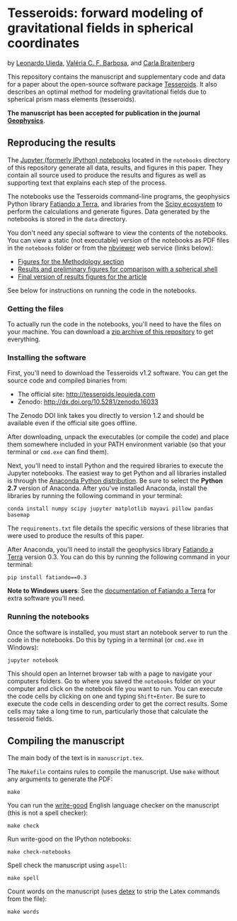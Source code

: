 # Tesseroids: forward modeling of gravitational fields in spherical coordinates

by [Leonardo Uieda](http://www.leouieda.com/),
[Valéria C. F. Barbosa](http://lattes.cnpq.br/0391036221142471),
and
[Carla Braitenberg](http://www.lithoflex.org)

This repository contains the manuscript and supplementary code
and data for a paper about the open-source software package
[Tesseroids](http://tesseroids.leouieda.com).
It also describes an optimal method for modeling gravitational
fields due to spherical prism mass elements (tesseroids).

**The manuscript has been accepted for publication in the journal
[Geophysics](http://library.seg.org/journal/gpysa7)**.

## Reproducing the results

The [Jupyter (formerly IPython) notebooks](http://jupyter.org/) located in the
`notebooks` directory of this repository
generate all data, results, and figures in this paper.
They contain all source used to produce the results and figures as well as
supporting text that explains each step of the process.

The notebooks use the Tesseroids command-line programs,
the geophysics Python library [Fatiando a Terra](http://fatiando.org),
and libraries from the [Scipy ecosystem](http://scipy.org/)
to perform the calculations and generate figures.
Data generated by the notebooks is stored in the `data` directory.

You don't need any special software to view the contents of the notebooks.
You can view a static (not executable) version of the notebooks
as PDF files in the `notebooks` folder
or from the [nbviewer](http://nbviewer.ipython.org/) web service
(links below):

* [Figures for the Methodology section](http://nbviewer.ipython.org/github/pinga-lab/paper-tesseroids/blob/master/notebooks/methods_figures.ipynb)
* [Results and preliminary figures for comparison with a spherical shell](http://nbviewer.ipython.org/github/pinga-lab/paper-tesseroids/blob/master/notebooks/tesseroid_vs_spherical_shell.ipynb)
* [Final version of results figures for the article](http://nbviewer.ipython.org/github/pinga-lab/paper-tesseroids/blob/master/notebooks/results-figures.ipynb)

See below for instructions on running the code in the notebooks.

### Getting the files

To actually run the code in the notebooks,
you'll need to have the files on your machine.
You can download a
[zip archive of this repository](https://github.com/pinga-lab/paper-tesseroids/archive/master.zip)
to get everything.

### Installing the software

First, you'll need to download the Tesseroids v1.2 software.
You can get the source code and compiled binaries from:

* The official site: http://tesseroids.leouieda.com
* Zenodo: http://dx.doi.org/10.5281/zenodo.16033

The Zenodo DOI link takes you directly to version 1.2
and should be available even if the official site
goes offline.

After downloading, unpack the executables
(or compile the code) and place them
somewhere included in your PATH environment variable
(so that your terminal or `cmd.exe` can find them).

Next, you'll need to install Python and the required libraries
to execute the Jupyter notebooks.
The easiest way to get Python and all libraries installed
is through the
[Anaconda Python distribution](http://continuum.io/downloads).
Be sure to select the **Python 2.7** version of Anaconda.
After you've installed Anaconda,
install the libraries by running the following command
in your terminal:

    conda install numpy scipy jupyter matplotlib mayavi pillow pandas basemap

The `requirements.txt` file details the specific versions of these libraries
that were used to produce the results of this paper.

After Anaconda, you'll need to install the geophysics library
[Fatiando a Terra](http://www.fatiando.org) version 0.3.
You can do this by running the following command
in your terminal:

    pip install fatiando==0.3

**Note to Windows users**: See the
[documentation of Fatiando a Terra](http://fatiando.github.io/v0.3/install.html)
for extra software you'll need.

### Running the notebooks

Once the software is installed, you must start an notebook server to
run the code in the notebooks.
Do this by typing in a terminal (or `cmd.exe` in Windows):

    jupyter notebook

This should open an Internet browser tab with a page to navigate your computers
folders.
Go to where you saved the `notebooks` folder on your computer and click on
the notebook file you want to run.
You can execute the code cells by clicking on one and typing `Shift+Enter`.
Be sure to execute the code cells in descending order to get the correct
results.
Some cells may take a long time to run, particularly those that calculate the
tesseroid fields.

## Compiling the manuscript

The main body of the text is in `manuscript.tex`.

The `Makefile` contains rules to compile the manuscript. Use `make` without any
arguments to generate the PDF:

    make

You can run the [write-good](https://github.com/btford/write-good)
English language checker on the manuscript
(this is not a spell checker):

    make check

Run write-good on the IPython notebooks:

    make check-notebooks

Spell check the manuscript using `aspell`:

    make spell

Count words on the manuscript
(uses [detex](http://www.ctan.org/tex-archive/support/detex)
to strip the Latex commands from the file):

    make words

